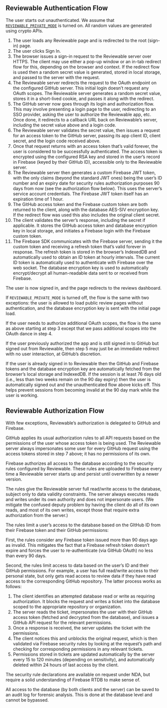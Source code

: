 ## Reviewable Authentication Flow
The user starts out unauthenticated.  We assume that [`REVIEWABLE_PRIVATE_MODE`](https://github.com/Reviewable/Reviewable/blob/master/enterprise/config.md#:~:text=REVIEWABLE_PRIVATE_MODE) is turned on. All random values are generated using crypto APIs.

1. The user loads any Reviewable page and is redirected to the root (sign-in) page.
2. The user clicks Sign In.
3. The browser issues a sign-in request to the Reviewable server over HTTPS.  The client may use either a pop-up window or an in-tab redirect flow for this, depending on the browser and context.  If the redirect flow is used then a random secret value is generated, stored in local storage, and passed to the server with the request.
4. The Reviewable server redirects the request to the OAuth endpoint on the configured GitHub server.  This initial login doesn’t request any OAuth scopes.  The Reviewable server generates a random secret value, stores it in a short-lived cookie, and passes it along with the redirect.
5. The GitHub server now goes through its login and authorization flow.  This may involve presenting a login page to the user, redirecting to an SSO provider, asking the user to authorize the Reviewable app, etc.  Once done, it redirects to a callback URL back on Reviewable’s server, including the secret value above and a login code.
6. The Reviewable server validates the secret value, then issues a request for an access token to the GitHub server, passing its app client ID, client secret, and the login code received above.
7. Once that request returns with an access token that’s valid forever, the user is considered to be successfully authenticated.  The access token is encrypted using the configured RSA key and stored in the user’s record in Firebase (keyed by their GitHub ID), accessible only to the Reviewable server.
8. The Reviewable server then generates a custom Firebase JWT token, with the only claims (beyond the standard JWT ones) being the user’s ID number and an expiry date for security rules authorization purposes 90 days from now (see the authorization flow below).  This uses the server’s service account credentials.  The Firebase JWT token itself has an expiration time of 1 hour.
9. The GitHub access token and the Firebase custom token are both returned to the client, along with the database AES-SIV encryption key.  If the redirect flow was used this also includes the original client secret.
10. The client validates the server’s response, including the secret if applicable.  It stores the GitHub access token and database encryption key in local storage, and initiates a Firebase login with the Firebase custom token.
11. The Firebase SDK communicates with the Firebase server, sending it the custom token and receiving a refresh token that’s valid forever in response.  The refresh token is stored in the browser’s IndexedDB and automatically used to obtain an ID token at hourly intervals.  The current ID token is automatically used to authenticate with Firebase over the web socket.  The database encryption key is used to automatically encrypt/decrypt all human-readable data sent to or received from Firebase.

The user is now signed in, and the page redirects to the reviews dashboard.

If `REVIEWABLE_PRIVATE_MODE` is turned off, the flow is the same with two exceptions:  the user is allowed to load public review pages without authentication, and the database encryption key is sent with the initial page load.

If the user needs to authorize additional OAuth scopes, the flow is the same as above starting at step 3 except that we pass additional scopes into the OAuth dance in step 4.

If the user previously authorized the app and is still signed in to GitHub but signed out from Reviewable, then step 5 may just be an immediate redirect with no user interaction, at GitHub’s discretion.

If the user is already signed in to Reviewable then the GitHub and Firebase tokens and the database encryption key are automatically fetched from the browser’s local storage and IndexedDB.  If the session is at least 76 days old (i.e., less than two weeks remain on the 90 day expiry) then the user is automatically signed out and the unauthenticated flow above kicks off.  This helps prevent sessions from becoming invalid at the 90 day mark while the user is working.

## Reviewable Authorization Flow
With few exceptions, Reviewable’s authorization is delegated to GitHub and Firebase.

GitHub applies its usual authorization rules to all API requests based on the permissions of the user whose access token is being used.  The Reviewable server always impersonates some user for every GitHub request using the access tokens stored in step 7 above; it has no permissions of its own.

Firebase authorizes all access to the database according to the security rules configured by Reviewable.  These rules are uploaded to Firebase every time a Reviewable server starts up and persist until overwritten by a newer version.

The rules give the Reviewable server full read/write access to the database, subject only to data validity constraints.  The server always executes reads and writes under its own authority and does not impersonate users.  (We mitigate the confused deputy problem by having the client do all of its own reads, and most of its own writes, except those that require extra authorization from the server.)

The rules limit a user’s access to the database based on the GItHub ID from their Firebase token and their GitHub permissions:

First, the rules consider any Firebase token issued more than 90 days ago as invalid.  This mitigates the fact that a Firebase refresh token doesn’t expire and forces the user to re-authenticate (via GitHub OAuth) no less than every 90 days.

Second, the rules limit access to data based on the user’s ID and their GitHub permissions.  For example, a user has full read/write access to their personal state, but only gets read access to review data if they have read access to the corresponding GitHub repository.  The latter process works as follows:
1. The client identifies an attempted database read or write as requiring authorization.  It blocks the request and writes a ticket into the database scoped to the appropriate repository or organization.
2. The server reads the ticket, impersonates the user with their GitHub access token (fetched and decrypted from the database), and issues a GitHub API request for the relevant permissions.
3. Once a response is received, the server updates the ticket with the permissions.
4. The client notices this and unblocks the original request, which is then validated via Firebase security rules by looking at the request’s path and checking for corresponding permissions in any relevant tickets.
5. Permissions stored in tickets are updated automatically by the server every 15 to 120 minutes (depending on sensitivity), and automatically deleted within 24 hours of last access by the client.

The security rule declarations are available on request under NDA, but require a solid understanding of Firebase RTDB to make sense of.

All access to the database (by both clients and the server) can be saved to an audit log for forensic analysis.  This is done at the database level and cannot be bypassed.

